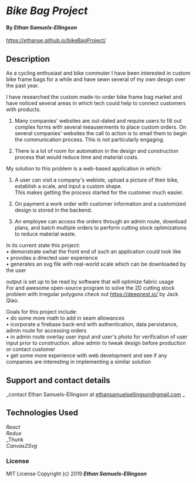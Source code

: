 
# _Bike Bag Project_

#### By _**Ethan Samuels-Ellingson**_

https://ethanse.github.io/bikeBagProject/

## Description

As a cycling enthusiast and bike commuter I have been interested in custom bike frame bags for a while and have sewn several of my own design over the past year. 


I have researched the custom made-to-order bike frame bag market and have noticed several areas in which tech could help to connect customers with products.


1. Many companies' websites are out-dated and require users to fill out complex forms with several meauserments to place custom orders. On several companies' websites the call to action is to email them to begin the communication process. This is not particularly engaging.

2. There is a lot of room for automation in the design and construction process that would reduce time and material costs.


My solution to this problem is a web-based application in which:

1. A user can visit a company's webiste, upload a picture of their bike, establish a scale, and input a custom shape.   
This makes getting the process started for the customer much easier.

2. On payment a work order with customer information and a customized design is stored in the backend. 

3. An employee can access the orders through an admin route, download plans, and batch multiple orders to perform cutting stock optimizations to reduce material waste.



In its current state this project:  
  • demonstrate swhat the front end of such an application could look like  
  • provides a directed user experience  
  • generates an svg file with real-world scale which can be downloaded by the user  
  
  output is set up to be read by software that will optimize fabric usage    
  For and awesome open-source program to solve the 2D cutting stock problem with irregular polygons check out https://deepnest.io/ by Jack Qiao.

Goals for this project include:  
  • do some more math to add in seam allowances  
  • icorporate a firebase back-end with authentication, data persistance, admin route for accessing orders  
  • in admin route overlay user input and user's photo for verification of user input prior to construction. allow admin to tweak design before production or contact customer  
  • get some more experience with web development and see if any companies are interesting in implementing a similar solution

## Support and contact details

_contact Ethan Samuels-Ellingson at ethansamuelsellingson@gmail.com _
## Technologies Used

_React_  
_Redux_  
_Thunk   
_Canvas2Svg_  

### License


MIT License
Copyright (c) 2019 **_Ethan Samuels-Ellingson_**

